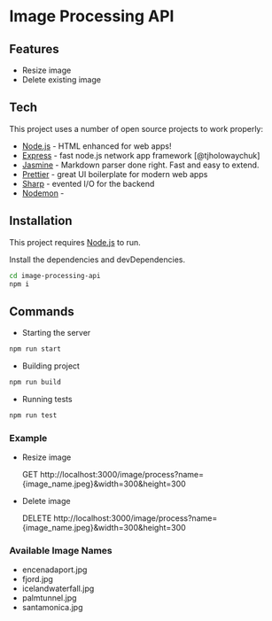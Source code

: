 # Image Processing API

## Features

- Resize image
- Delete existing image

## Tech

This project uses a number of open source projects to work properly:

- [Node.js]() - HTML enhanced for web apps!
- [Express]() - fast node.js network app framework [@tjholowaychuk]
- [Jasmine]() - Markdown parser done right. Fast and easy to extend.
- [Prettier]() - great UI boilerplate for modern web apps
- [Sharp]() - evented I/O for the backend
- [Nodemon]() - 

## Installation

This project requires [Node.js](https://nodejs.org/) to run.

Install the dependencies and devDependencies.

```sh
cd image-processing-api
npm i
```

## Commands
- Starting the server

```sh
npm run start
```

- Building project

```sh
npm run build
```

- Running tests
```sh
npm run test
```

### Example
- Resize image

    GET http://localhost:3000/image/process?name={image_name.jpeg}&width=300&height=300

- Delete image

    DELETE http://localhost:3000/image/process?name={image_name.jpeg}&width=300&height=300

### Available Image Names
- encenadaport.jpg
- fjord.jpg
- icelandwaterfall.jpg
- palmtunnel.jpg
- santamonica.jpg

